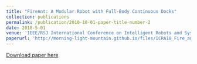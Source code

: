 ```yaml
---
title: "FireAnt: A Modular Robot with Full-Body Continuous Docks"
collection: publications
permalink: /publication/2010-10-01-paper-title-number-2
date: 2018-5-01
venue: 'IEEE/RSJ International Conference on Intelligent Robots and Systems (ICRA 2018) '
paperurl: 'http://morning-light-mountain.github.io/files/ICRA18_Fire_ant.pdf'
---
```


[Download paper here](http://morning-light-mountain.github.io/files/ICRA18_Fire_ant.pdf)

